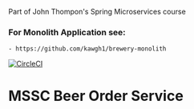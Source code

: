 Part of John Thompon's Spring Microservices course

### For Monolith Application see:
    - https://github.com/kawgh1/brewery-monolith


[![CircleCI](https://circleci.com/gh/kawgh1/mssc-beer-order-service.svg?style=svg)](https://circleci.com/gh/kawgh1/mssc-beer-order-service)

# MSSC Beer Order Service
